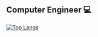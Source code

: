 ## Computer Engineer :computer:
[![Top Langs](https://github-readme-stats.vercel.app/api/top-langs/?username=osmansirakaya&langs_count=15&layout=compact&theme=radical)](https://github.com/osmansirakaya/github-readme-stats)
